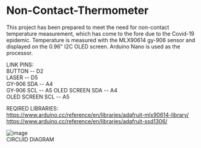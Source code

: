# Non-Contact-Thermometer
This project has been prepared to meet the need for non-contact temperature measurement, which has come to the fore due to the Covid-19 epidemic. Temperature is measured with the MLX90614 gy-906 sensor and displayed on the 0.96" I2C OLED screen. Arduino Nano is used as the processor.

LINK PINS:          
   BUTTON -- D2            
   LASER -- D5          
   GY-906 SDA -- A4                    
   GY-906 SCL -- A5
   OLED SCREEN SDA -- A4                                        
   OLED SCREEN SCL -- A5

  REQIRED LIBRARIES:          
  https://www.arduino.cc/reference/en/libraries/adafruit-mlx90614-library/                    
  https://www.arduino.cc/reference/en/libraries/adafruit-ssd1306/   
  
 ![image](https://user-images.githubusercontent.com/75435070/165783296-2b7b6856-cf69-4c68-8ed2-c8c1b909687e.png)         
                                   CIRCUID DIAGRAM
